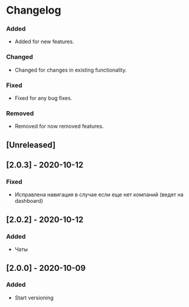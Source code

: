 # Changelog

### Added 
- Added for new features.
### Changed
- Changed for changes in existing functionality.
### Fixed
- Fixed for any bug fixes.
### Removed
- Removed for now removed features.

## [Unreleased]


## [2.0.3] - 2020-10-12
### Fixed
- Исправлена навигация в случае если еще нет компаний (ведет на dashboard)

## [2.0.2] - 2020-10-12
### Added
- Чаты

## [2.0.0] - 2020-10-09
### Added
- Start versioning